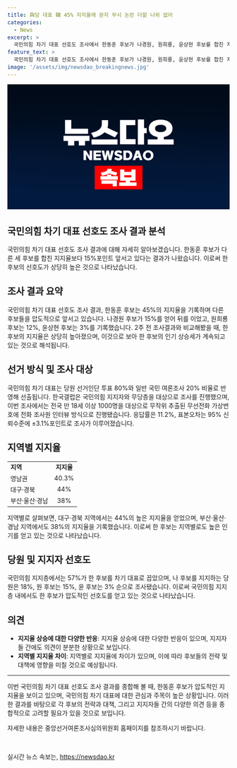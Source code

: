 ```yaml
---
title: 與당 대표 韓 45% 지지율에 문자 무시 논란 더할 나위 없어
categories:
  - News
excerpt: >
  국민의힘 차기 대표 선호도 조사에서 한동훈 후보가 나경원, 원희룡, 윤상현 후보를 합친 지지율보다 15%포인트 앞서고 있다는 여론조사 결과가 나왔다. 국민의힘 지지자와 무당층을 대상으로 한 조사에서 한 후보의 지지율은 45%로, 2주 전 조사에서 격차가 더 벌어졌다. 이번 조사는 1000명을 대상으로 무작위 추출된 무선전화 가상번호에 전화 조사원 인터뷰 방식으로 진행되었으며, 응답률은 11.2%였고 표본오차는 ±3.1%포인트다.
feature_text: >
  국민의힘 차기 대표 선호도 조사에서 한동훈 후보가 나경원, 원희룡, 윤상현 후보를 합친 지지율보다 15%포인트 앞서고 있다는 여론조사 결과가 나왔다. 국민의힘 지지자와 무당층을 대상으로 한 조사에서 한 후보의 지지율은 45%로, 2주 전 조사에서 격차가 더 벌어졌다. 이번 조사는 1000명을 대상으로 무작위 추출된 무선전화 가상번호에 전화 조사원 인터뷰 방식으로 진행되었으며, 응답률은 11.2%였고 표본오차는 ±3.1%포인트다.
image: '/assets/img/newsdao_breakingnews.jpg'
---
```


<p><img src="/assets/img/newsdao_breakingnews.jpg" alt="ranknews 속보" /></p>

<h2 data-ke-size="size30">국민의힘 차기 대표 선호도 조사 결과 분석</h2>

<p>국민의힘 차기 대표 선호도 조사 결과에 대해 자세히 알아보겠습니다. 한동훈 후보가 다른 세 후보를 합친 지지율보다 15%포인트 앞서고 있다는 결과가 나왔습니다. 이로써 한 후보의 선호도가 상당히 높은 것으로 나타났습니다.</p>

<h2 data-ke-size="size26">조사 결과 요약</h2>

<p data-ke-size="size16">국민의힘 차기 대표 선호도 조사 결과, 한동훈 후보는 45%의 지지율을 기록하며 다른 후보들을 압도적으로 앞서고 있습니다. 나경원 후보가 15%를 얻어 뒤를 이었고, 원희룡 후보는 12%, 윤상현 후보는 3%를 기록했습니다. 2주 전 조사결과와 비교해봤을 때, 한 후보의 지지율은 상당히 높아졌으며, 이것으로 보아 한 후보의 인기 상승세가 계속되고 있는 것으로 해석됩니다.</p>

<h2 data-ke-size="size26">선거 방식 및 조사 대상</h2>

<p data-ke-size="size16">국민의힘 차기 대표는 당원 선거인단 투표 80%와 일반 국민 여론조사 20% 비율로 반영해 선출됩니다. 한국갤럽은 국민의힘 지지자와 무당층을 대상으로 조사를 진행했으며, 이번 조사에서는 전국 만 18세 이상 1000명을 대상으로 무작위 추출된 무선전화 가상번호에 전화 조사원 인터뷰 방식으로 진행됐습니다. 응답률은 11.2%, 표본오차는 95% 신뢰수준에 ±3.1%포인트로 조사가 이루어졌습니다.</p>

<h2 data-ke-size="size26">지역별 지지율</h2>

<table>
  <tr>
    <td><b>지역</b></td>
    <td style="text-align: center; height: 17px;"><b>지지율</b></td>
  </tr>
  <tr>
    <td>영남권</td>
    <td style="text-align: center; height: 17px;">40.3%</td>
  </tr>
  <tr>
    <td>대구·경북</td>
    <td style="text-align: center; height: 17px;">44%</td>
  </tr>
  <tr>
    <td>부산·울산·경남</td>
    <td style="text-align: center; height: 17px;">38%</td>
  </tr>
</table>

<p data-ke-size="size16">지역별로 살펴보면, 대구·경북 지역에서는 44%의 높은 지지율을 얻었으며, 부산·울산·경남 지역에서도 38%의 지지율을 기록했습니다. 이로써 한 후보는 지역별로도 높은 인기를 얻고 있는 것으로 나타났습니다.</p>

<h2 data-ke-size="size26">당원 및 지지자 선호도</h2>

<p data-ke-size="size16">국민의힘 지지층에서는 57%가 한 후보를 차기 대표로 꼽았으며, 나 후보를 지지하는 당원은 18%, 원 후보는 15%, 윤 후보는 3% 순으로 조사됐습니다. 이로써 국민의힘 지지층 내에서도 한 후보가 압도적인 선호도를 얻고 있는 것으로 나타났습니다.</p>

<h2 data-ke-size="size26">의견</h2>

<ul>
  <li><b>지지율 상승에 대한 다양한 반응</b>: 지지율 상승에 대한 다양한 반응이 있으며, 지지자들 간에도 의견이 분분한 상황으로 보입니다.</li>
  <li><b>지역별 지지율 차이</b>: 지역별로 지지율에 차이가 있으며, 이에 따라 후보들의 전략 및 대책에 영향을 미칠 것으로 예상됩니다.</li>
</ul>

<hr>

<p data-ke-size="size16">이번 국민의힘 차기 대표 선호도 조사 결과를 종합해 볼 때, 한동훈 후보가 압도적인 지지율을 보이고 있으며, 국민의힘 차기 대표에 대한 관심과 주목이 높은 상황입니다. 이러한 결과를 바탕으로 각 후보의 전략과 대책, 그리고 지지자들 간의 다양한 의견 등을 종합적으로 고려할 필요가 있을 것으로 보입니다.</p>

<p data-ke-size="size16">자세한 내용은 중앙선거여론조사심의위원회 홈페이지를 참조하시기 바랍니다.</p>

<p data-ke-size="size16">&nbsp;</p>
실시간 뉴스 속보는, <a href="https://newsdao.kr" rel="dofollow">https://newsdao.kr</a>


